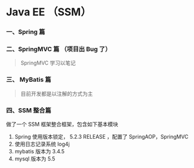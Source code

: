 # Java EE  （SSM）  
### 一、Spring 篇  


### 二、SpringMVC 篇  （项目出 Bug 了）
> SpringMVC 学习以笔记


### 三、 MyBatis 篇  
> 目前开发都是以注解的方式为主

### 四、SSM 整合篇  
做了一个 SSM 框架整合框架，包含如下基本模块  
1. Spring 使用版本锁定， 5.2.3 RELEASE  ，配置了 SpringAOP，SpringMVC
2. 使用日志记录系统 log4j    
3. mybatis 版本为 3.4.5  
4. mysql 版本为 5.5  
